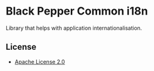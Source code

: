 Black Pepper Common i18n
========================

Library that helps with application internationalisation.

License
-------

* [Apache License 2.0](http://www.apache.org/licenses/LICENSE-2.0.html)
